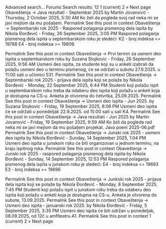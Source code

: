 Advanced search...
Forums
Search results: 12
1
(current)
2
»
Next page
Obaveštenja -> Java rezultati - Septembar 2025
by Martin Jovanović - Thursday, 2 October 2025, 5:30 AM
Ko želi da pogleda svoj rad neka mi se javi mejlom da mu pošaljem.
Permalink
See this post in context
Obaveštenja -> Septembarski rok 2025 - Raspored polaganja pismenog dela ispita
by Nikola Đorđević - Friday, 26 September 2025, 3:05 PM
Raspored polaganja pismenog dela ispita u septembarskom roku je sledeći:
K2 - broj indeksa <= 19788
E4 - broj indeksa >= 19809.

Permalink
See this post in context
Obaveštenja -> Prvi termin za usmeni deo ispita u septembarskom roku
by Suzana Stojkovic - Friday, 26 September 2025, 9:56 AM
Usmeni deo ispita, za studente koji su u anketi izabrali da polažu usmeni deo u terminu pismenog, će se održati u subotu 27.9.2025. u 11:00 sati u učionici 531. 
Permalink
See this post in context
Obaveštenja -> Septembarski rok 2025 - prijava dela ispita koji se polaže
by Nikola Đorđević - Monday, 22 September 2025, 6:44 PM
Studenti koji polažu ispit u septembarskom roku treba da odaberu deo ispita koji polažu u anketi koja je dostupna na CS-u. Anketa je otvorena do četvrtka, 25.09.2025.
Permalink
See this post in context
Obaveštenja -> Usmeni deo ispita - Jun 2025.
by Suzana Stojkovic - Friday, 19 September 2025, 8:06 PM
Usmeni deo ispita će se održati u ponedeljak 22.9.2025. od 15:00 sati u sali K4.
Permalink
See this post in context
Obaveštenja -> Java rezultati - Jun 2025
by Martin Jovanović - Friday, 19 September 2025, 9:59 AM
Ko želi da pogleda rad neka mi se javi mejlom da mu pošaljem projekat.
Java poeni 2025-06.pdf
Permalink
See this post in context
Obaveštenja -> Junski rok 2025 - usmeni deo ispita
by Nikola Đorđević - Sunday, 14 September 2025, 1:04 PM
Usmeni deo ispita u junskom roku će biti organizovan u jednom terminu, na kraju ispitnog roka.
Permalink
See this post in context
Obaveštenja -> Junski rok 2025 - raspored polaganja pismenog dela ispita
by Nikola Đorđević - Sunday, 14 September 2025, 12:53 PM
Raspored polaganja pismenog dela ispita u junskom roku je sledeći:
E4 - broj indeksa <= 19693
E3 - broj indeksa >= 19696

Permalink
See this post in context
Obaveštenja -> Junkski rok 2025 - prijava dela ispita koji se polaže
by Nikola Đorđević - Monday, 8 September 2025, 7:45 PM
Studenti koji polažu ispit u junskom roku treba da odaberu deo ispita koji polažu u anketi koja je dostupna na CS-u. Anketa je otvorena do subote, 13.09.2025.
Permalink
See this post in context
Obaveštenja -> Usmeni deo ispita - januarski rok 2025.
by Nikola Đorđević - Friday, 5 September 2025, 3:35 PM
Usmeni deo ispita će biti održan u ponedeljak, 08.09.2025, od 12č u amfiteatru A1.
Permalink
See this post in context
1
(current)
2
»
Next page